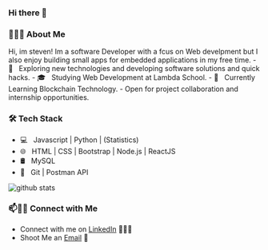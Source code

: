 ### Hi there 👋

<!--
**stevenoakley211/stevenoakley211** is a ✨ _special_ ✨ repository because its `README.md` (this file) appears on your GitHub profile.

Here are some ideas to get you started:

- 🔭 I’m currently working on ...
- 🌱 I’m currently learning ...
- 👯 I’m looking to collaborate on ...
- 🤔 I’m looking for help with ...
- 💬 Ask me about ...
- 📫 How to reach me: ...
- 😄 Pronouns: ...
- ⚡ Fun fact: ...
-->
<h3> 👨🏻‍💻 About Me </h3>
Hi, im steven! Im a software Developer with a fcus on Web develpment but I also enjoy building small apps for embedded applications in my free time.
- 🤔 &nbsp; Exploring new technologies and developing software solutions and quick hacks.
- 🎓 &nbsp; Studying Web Development at Lambda School.
- 🌱 &nbsp; Currently Learning Blockchain Technology.
- Open for project collaboration and internship opportunities. 

<h3>🛠 Tech Stack</h3>

- 💻 &nbsp;  Javascript | Python |  (Statistics)
- 🌐 &nbsp; HTML | CSS | Bootstrap | Node.js | ReactJS
- 🛢 &nbsp; MySQL 
- 🔧 &nbsp; Git | Postman API 


![github stats](https://github-readme-stats.vercel.app/api?username=stevenoakley211_icons=true)

### 📫🤝🏻 Connect with Me

 - Connect with me on [LinkedIn](https://www.linkedin.com/in/steven-oakley-66397b148/) 👨🏻‍💻
 - Shoot Me an [Email](mailto:stevenoakley211@live.com) 💌
 




 
